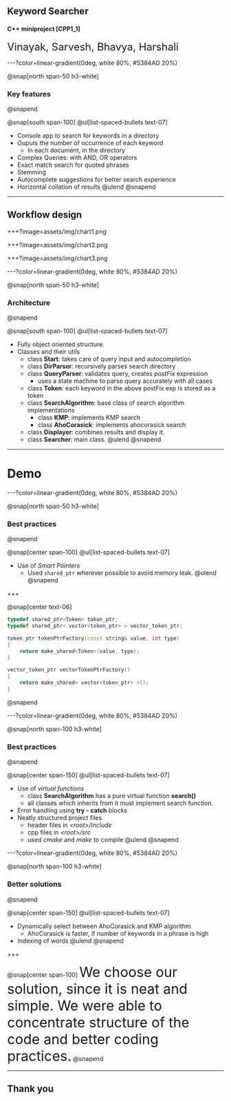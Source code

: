 ## Keyword Searcher
#### C++ miniproject [CPP1_1]

&NewLine;

<font size="+2">Vinayak, Sarvesh, Bhavya, Harshali</font>

---?color=linear-gradient(0deg, white 80%, #5384AD 20%)

@snap[north span-50 h3-white]
### Key features
@snapend

@snap[south span-100]
@ul[list-spaced-bullets text-07]
- Console app to search for keywords in a directory
- Ouputs the number of occurrence of each keyword
    - In each document, in the directory
- Complex Queries: with AND, OR operators
- Exact match search for quoted phrases
- Stemming
- Autocomplete suggestions for better search experience
- Horizontal collation of results
@ulend
@snapend

---

## Workflow design

+++?image=assets/img/chart1.png

+++?image=assets/img/chart2.png

+++?image=assets/img/chart3.png

---?color=linear-gradient(0deg, white 80%, #5384AD 20%)

@snap[north span-50 h3-white]
### Architecture
@snapend

@snap[south span-100]
@ul[list-spaced-bullets text-07]
- Fully object oriented structure.
- Classes and their utils
    - class **Start**: takes care of query input and autocompletion
    - class **DirParser**: recursively parses search directory
    - class **QueryParser**: validates query, creates *postFix* expression
        - uses a state machine to parse query accurately with all cases
    - class **Token**: each keyword in the above postFix exp is stored as a token
    - class **SearchAlgorithm**: base class of search algorithm implementations
        - class **KMP**: implements KMP search
        - class **AhoCorasick**: implements ahocorasick search
    - class **Displayer**: combines results and display it.
    - class **Searcher**: main class.
@ulend
@snapend

---

# Demo

---?color=linear-gradient(0deg, white 80%, #5384AD 20%)

@snap[north span-50 h3-white]
### Best practices
@snapend

@snap[center span-100]
@ul[list-spaced-bullets text-07]
- Use of *Smart Pointers*
    - Used `shared_ptr` wherever possible to avoid memory leak.
@ulend
@snapend

+++

@snap[center text-06]
```c++
typedef shared_ptr<Token> token_ptr;
typedef shared_ptr< vector<token_ptr> > vector_token_ptr;

token_ptr tokenPtrFactory(const string& value, int type)
{
    return make_shared<Token>(value, type);
}

vector_token_ptr vectorTokenPtrFactory()
{
    return make_shared< vector<token_ptr> >();
}
```
@snapend

---?color=linear-gradient(0deg, white 80%, #5384AD 20%)

@snap[north span-100 h3-white]
### Best practices
@snapend

@snap[center span-150]
@ul[list-spaced-bullets text-07]
- Use of *virtual functions*
    - class **SearchAlgorithm** has a pure virtual function **search()**
    - all classes which inherits from it must implement search function.
- Error handling using **try - catch** blocks
- Neatly structured project files
    - header files in *\<root\>/include*
    - cpp files in *\<root\>/src*
    - used *cmake* and *make* to compile
 @ulend
@snapend

---?color=linear-gradient(0deg, white 80%, #5384AD 20%)

@snap[north span-100 h3-white]
### Better solutions
@snapend

@snap[center span-150]
@ul[list-spaced-bullets text-07]
- Dynamically select between AhoCorasick and KMP algorithm
    - AhoCorasick is faster, if number of keywords in a phrase is high
- Indexing of words
@ulend
@snapend

+++

@snap[center span-100]
<font size="+3">We choose our solution, since it is neat and simple. We were able to concentrate structure of the code and better coding practices.</font>
@snapend

---

## Thank you